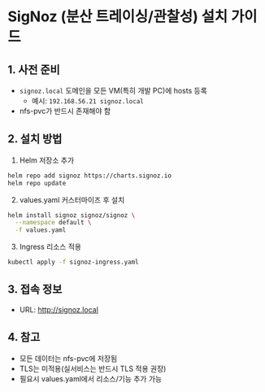 # SigNoz (분산 트레이싱/관찰성) 설치 가이드

## 1. 사전 준비
- `signoz.local` 도메인을 모든 VM(특히 개발 PC)에 hosts 등록
  - 예시: `192.168.56.21 signoz.local`
- nfs-pvc가 반드시 존재해야 함

## 2. 설치 방법

1. Helm 저장소 추가
```bash
helm repo add signoz https://charts.signoz.io
helm repo update
```

2. values.yaml 커스터마이즈 후 설치
```bash
helm install signoz signoz/signoz \
  --namespace default \
  -f values.yaml
```

3. Ingress 리소스 적용
```bash
kubectl apply -f signoz-ingress.yaml
```

## 3. 접속 정보
- URL: http://signoz.local

## 4. 참고
- 모든 데이터는 nfs-pvc에 저장됨
- TLS는 미적용(실서비스는 반드시 TLS 적용 권장)
- 필요시 values.yaml에서 리소스/기능 추가 가능
